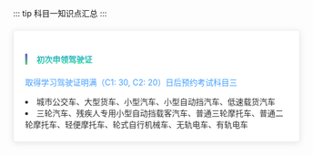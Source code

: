 <script setup></script>
::: tip 科目一知识点汇总 
:::

<div class="panel-item" id="初次申领驾驶证">
  <h4 class="panel-title">初次申领驾驶证</h4>
  <p class="primary-color">取得学习驾驶证明满（C1: 30, C2: 20）日后预约考试科目三</p>
  <div class="panel-content">
    <li>城市公交车、大型货车、小型汽车、小型自动挡汽车、低速载货汽车</li>
    <li>三轮汽车、残疾人专用小型自动挡载客汽车、普通三轮摩托车、普通二轮摩托车、轻便摩托车、轮式自行机械车、无轨电车、有轨电车</li>
  </div>
</div>

<style lang="scss" scoped>
  .panel-item {
  overflow: hidden;

  margin-top: 20px;
  padding: 20px;

  color: #303133;
  border: 1px solid #ebeef5;
  border-radius: 4px;
  background-color: #fff;
  box-shadow: 0 2px 12px 0 rgba(0,0,0,.1);
  .panel-title {
    position: relative;

    margin-bottom: 20px;
    padding-left: 20px;

    background-image: -webkit-linear-gradient(90deg, rgb(47, 223, 150), rgb(22, 151, 211));
    -webkit-background-clip: text;

    -webkit-text-fill-color: transparent;
    &::before {
      position: absolute;
      top: 0;
      bottom: 0;
      left: 0;

      width: 4px;
      height: 100%;

      content: ' ';

      border-radius: 2px;
      background: linear-gradient(45deg, rgba(60, 216, 73, 0.801), rgba(67, 26, 216, 0.788));
    }
  }
  .panel-content {
    font-size: 14px;
  }
}
.danger-color {
  color: #e40000;
}
.primary-color {
  color: #409EFF;
}
.warning-color {
  color: #E6A23C;
}
.success-color {
  color: #67C23A;
}
.gray-color {
  color: #999;
}
.font-bold {
  font-weight: bold;
}
</style>